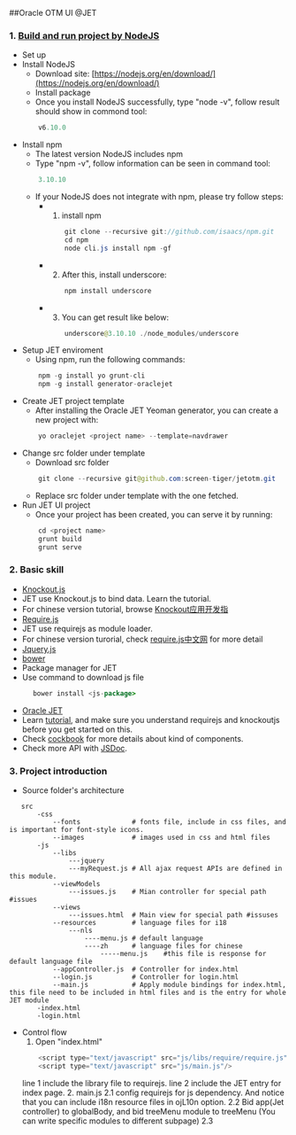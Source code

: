 ##Oracle OTM UI @JET

### 1. [Build and run project by NodeJS](http://www.oracle.com/webfolder/technetwork/jet/globalGetStarted.html)
 
 * Set up
  * Install NodeJS 
    * Download site: [https://nodejs.org/en/download/](https://nodejs.org/en/download/)
    * Install package
    * Once you install NodeJS successfully, type "node -v", follow result should show in commond tool:
    ```java
        v6.10.0
    ```
  * Install npm
    * The latest version NodeJS includes npm
    * Type "npm -v", follow information can be seen in command tool:
    ```java
        3.10.10
    ```
    * If your NodeJS does not integrate with npm, please try follow steps:
      * 1. install npm
        ```java
            git clone --recursive git://github.com/isaacs/npm.git 
            cd npm 
            node cli.js install npm -gf 
        ```
      * 2. After this, install underscore:
        ```java
            npm install underscore
        ```
      * 3. You can get result like below:
        ```java
            underscore@3.10.10 ./node_modules/underscore 
        ```
  * Setup JET enviroment
    * Using npm, run the following commands:
    ```java
        npm -g install yo grunt-cli
        npm -g install generator-oraclejet
    ```
  * Create JET project template
    * After installing the Oracle JET Yeoman generator, you can create a new project with:
    ```java
        yo oraclejet <project name> --template=navdrawer
    ```
  * Change src folder under template
    * Download src folder 
    ```java
        git clone --recursive git@github.com:screen-tiger/jetotm.git
    ```
    * Replace src folder under template with the one fetched.
  * Run JET UI project
    * Once your project has been created, you can serve it by running:
    ```java
        cd <project name>
        grunt build
        grunt serve
    ```

### 2. Basic skill
 
 * [Knockout.js](http://learn.knockoutjs.com)
  * JET use Knockout.js to bind data. Learn the tutorial.
  * For chinese version tutorial, browse [Knockout应用开发指](http://www.cnblogs.com/TomXu/archive/2011/11/21/2257154.html)
 * [Require.js](http://requirejs.org/)
  * JET use requirejs as module loader.
  * For chinese version turorial, check [require.js中文网](http://www.requirejs.cn/) for more detail
 * [Jquery.js](http://jquery.com/)
 * [bower](https://bower.io/)
  * Package manager for JET
  * Use command to download js file
  ```java
        bower install <js-package>
   ```
 * [Oracle JET](http://www.oracle.com/technetwork/developer-tools/jet/overview/index.html)
  * Learn [tutorial](http://docs.oracle.com/middleware/jet310/jet/index.html), and make sure you understand requirejs and knockoutjs before you get started on this.
  * Check [cockbook](http://www.oracle.com/webfolder/technetwork/jet/jetCookbook.html) for more details about kind of components.
  * Check more API with [JSDoc](http://www.oracle.com/webfolder/technetwork/jet/jsdocs/index.html).

### 3. Project introduction
 * Source folder's architecture
 ```
    src
        -css
            --fonts             # fonts file, include in css files, and is important for font-style icons.
            --images            # images used in css and html files
        -js
            --libs
                ---jquery
                ---myRequest.js # All ajax request APIs are defined in this module.
            --viewModels
                ---issues.js    # Mian controller for special path #issues
            --views
                ---issues.html  # Main view for special path #issuses
            --resources         # language files for i18
                ---nls
                    ----menu.js # default language
                    ----zh      # language files for chinese
                        -----menu.js    #this file is response for default language file
            --appController.js  # Controller for index.html
            --login.js          # Controller for login.html
            --main.js           # Apply module bindings for index.html, this file need to be included in html files and is the entry for whole JET module
        -index.html
        -login.html
 ```
* Control flow
    1. Open "index.html"
    ```java
        <script type="text/javascript" src="js/libs/require/require.js"/>
        <script type="text/javascript" src="js/main.js"/>
    ```
    line 1 include the library file to requirejs.
    line 2 include the JET entry for index page.
    2. main.js
        2.1 config requirejs for js dependency. And notice that you can include i18n resource files in ojL10n option.
        2.2 Bid app(Jet controller)  to globalBody, and bid treeMenu module to treeMenu (You can write specific modules to different subpage)
        2.3 
